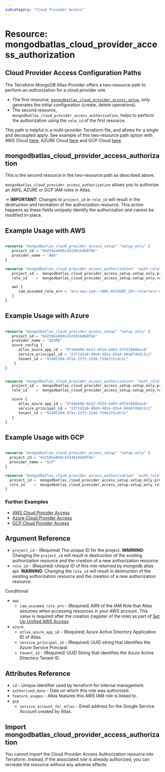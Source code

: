 ```yaml
---
subcategory: "Cloud Provider Access"
---
```


# Resource: mongodbatlas_cloud_provider_access_authorization

## Cloud Provider Access Configuration Paths

The Terraform MongoDB Atlas Provider offers a two-resource path to perform an authorization for a cloud provider role.
- The first resource, [`mongodbatlas_cloud_provider_access_setup`](mongodbatlas_cloud_provider_access_setup), only generates the initial configuration (create, delete operations).
- The second resource, `mongodbatlas_cloud_provider_access_authorization`, helps to perform the authorization using the `role_id` of the first resource.

This path is helpful in a multi-provider Terraform file, and allows for a single and decoupled apply. 
See example of this two-resource path option with AWS Cloud [here](https://github.com/mongodb/terraform-provider-mongodbatlas/tree/v2.0.0/examples/mongodbatlas_cloud_provider_access/aws), AZURE Cloud [here](https://github.com/mongodb/terraform-provider-mongodbatlas/tree/v2.0.0/examples/mongodbatlas_cloud_provider_access/azure) and GCP Cloud [here](https://github.com/mongodb/terraform-provider-mongodbatlas/tree/v2.0.0/examples/mongodbatlas_cloud_provider_access/gcp).


## mongodbatlas_cloud_provider_access_authorization

This is the second resource in the two-resource path as described above.

`mongodbatlas_cloud_provider_access_authorization` allows you to authorize an AWS, AZURE or GCP IAM roles in Atlas.

-> **IMPORTANT:** Changes to `project_id` or `role_id` will result in the destruction and recreation of the authorization resource. This action happens as these fields uniquely identify the authorization and cannot be modified in-place.

## Example Usage with AWS
```terraform

resource "mongodbatlas_cloud_provider_access_setup" "setup_only" {
   project_id = "64259ee860c43338194b0f8e"
   provider_name = "AWS"
}

resource "mongodbatlas_cloud_provider_access_authorization" "auth_role" {
   project_id =  mongodbatlas_cloud_provider_access_setup.setup_only.project_id
   role_id    =  mongodbatlas_cloud_provider_access_setup.setup_only.role_id

   aws {
      iam_assumed_role_arn = "arn:aws:iam::<AWS_ACCOUNT_ID>:role/test-user-role"
   }
}

```

## Example Usage with Azure

```terraform

resource "mongodbatlas_cloud_provider_access_setup" "setup_only" {
   project_id = "64259ee860c43338194b0f8e"
   provider_name = "AZURE"
   azure_config {
      atlas_azure_app_id = "9f2deb0d-be22-4524-a403-df531868bac0"
      service_principal_id = "22f1d2a6-d0e9-482a-83a4-b8dd7dddc2c1"
      tenant_id = "91402384-d71e-22f5-22dd-759e272cdc1c"
	}
}


resource "mongodbatlas_cloud_provider_access_authorization" "auth_role" {
   project_id =  mongodbatlas_cloud_provider_access_setup.setup_only.project_id
   role_id    =  mongodbatlas_cloud_provider_access_setup.setup_only.role_id

   azure {
      atlas_azure_app_id = "9f2deb0d-be22-4524-a403-df531868bac0"
      service_principal_id = "22f1d2a6-d0e9-482a-83a4-b8dd7dddc2c1"
      tenant_id = "91402384-d71e-22f5-22dd-759e272cdc1c"
   }
}

```

## Example Usage with GCP

```terraform

resource "mongodbatlas_cloud_provider_access_setup" "setup_only" {
  project_id = "64259ee860c43338194b0f8e"
  provider_name = "GCP"
}

resource "mongodbatlas_cloud_provider_access_authorization" "auth_role" {
  project_id =  mongodbatlas_cloud_provider_access_setup.setup_only.project_id
  role_id    =  mongodbatlas_cloud_provider_access_setup.setup_only.role_id
}
```

### Further Examples
- [AWS Cloud Provider Access](https://github.com/mongodb/terraform-provider-mongodbatlas/tree/v2.0.0/examples/mongodbatlas_cloud_provider_access/aws)
- [Azure Cloud Provider Access](https://github.com/mongodb/terraform-provider-mongodbatlas/tree/v2.0.0/examples/mongodbatlas_cloud_provider_access/azure)
- [GCP Cloud Provider Access](https://github.com/mongodb/terraform-provider-mongodbatlas/tree/v2.0.0/examples/mongodbatlas_cloud_provider_access/gcp)


## Argument Reference

* `project_id` - (Required) The unique ID for the project. **WARNING**: Changing the `project_id` will result in destruction of the existing authorization resource and the creation of a new authorization resource.
* `role_id`    - (Required) Unique ID of this role returned by mongodb atlas api. **WARNING**: Changing the `role_id` will result in destruction of the existing authorization resource and the creation of a new authorization resource.

Conditional 
* `aws`
   * `iam_assumed_role_arn` - (Required) ARN of the IAM Role that Atlas assumes when accessing resources in your AWS account. This value is required after the creation (register of the role) as part of [Set Up Unified AWS Access](https://docs.atlas.mongodb.com/security/set-up-unified-aws-access/#set-up-unified-aws-access).
* `azure`
   * `atlas_azure_app_id` - (Required) Azure Active Directory Application ID of Atlas.
   * `service_principal_id` - (Required) UUID string that identifies the Azure Service Principal.
   * `tenant_id` - (Required) UUID String that identifies the Azure Active Directory Tenant ID.

## Attributes Reference

* `id`               - Unique identifier used by terraform for internal management.
* `authorized_date`  - Date on which this role was authorized.
* `feature_usages`   - Atlas features this AWS IAM role is linked to.
* `gcp`
   * `service_account_for_atlas` - Email address for the Google Service Account created by Atlas.



## Import mongodbatlas_cloud_provider_access_authorization

You cannot import the Cloud Provider Access Authorization resource into Terraform. Instead, if the associated role is already authorized, you can recreate the resource without any adverse effects.
